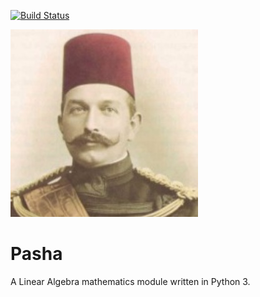 [![Build Status](https://travis-ci.org/scotmatson/pasha.svg?branch=master)](https://travis-ci.org/scotmatson/pasha)

![A photograph of Huseyin Tevfik Pasha](assets/huseyin_tevfik_pasha.jpg)

# Pasha

A Linear Algebra mathematics module written in Python 3.
